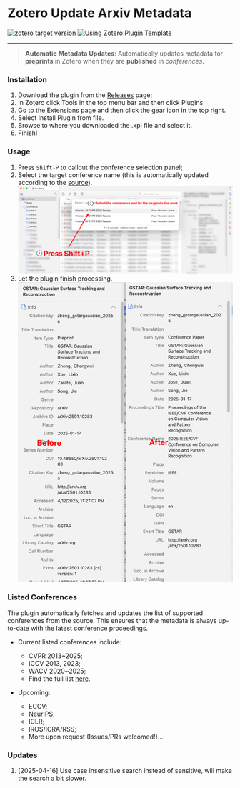 # Zotero Update Arxiv Metadata

[![zotero target version](https://img.shields.io/badge/Zotero-7-green?style=flat-square&logo=zotero&logoColor=CC2936)](https://www.zotero.org)
[![Using Zotero Plugin Template](https://img.shields.io/badge/Using-Zotero%20Plugin%20Template-blue?style=flat-square&logo=github)](https://github.com/windingwind/zotero-plugin-template)

---

> **Automatic Metadata Updates**: Automatically updates metadata for **preprints** in Zotero when they are **published** in _conferences_.

### Installation

1. Download the plugin from the [Releases](https://github.com/wuzirui/paper-meta-update/releases) page;
2. In Zotero click Tools in the top menu bar and then click Plugins
3. Go to the Extensions page and then click the gear icon in the top right.
4. Select Install Plugin from file.
5. Browse to where you downloaded the .xpi file and select it.
6. Finish!

### Usage

1. Press `Shift-P` to callout the conference selection panel;
2. Select the target conference name (this is automatically updated according to the [source](https://wuzirui.github.io/conference-accepted-papers/)).
   ![usage image](assets/image.png)
3. Let the plugin finish processing.
   ![before after](assets/image-1.png)

### Listed Conferences

The plugin automatically fetches and updates the list of supported conferences from the source. This ensures that the metadata is always up-to-date with the latest conference proceedings.

- Current listed conferences include:

  - CVPR 2013~2025;
  - ICCV 2013, 2023;
  - WACV 2020~2025;
  - Find the full list [here](https://wuzirui.github.io/conference-accepted-papers/conf/index.json).

- Upcoming:
  - ECCV;
  - NeurIPS;
  - ICLR;
  - IROS/ICRA/RSS;
  - More upon request (Issues/PRs welcomed!)...

### Updates

1. [2025-04-16] Use case insensitive search instead of sensitive, will make the search a bit slower.
